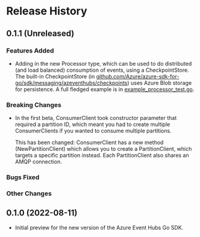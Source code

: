 # Release History

## 0.1.1 (Unreleased)

### Features Added

- Adding in the new Processor type, which can be used to do distributed (and load balanced) consumption of events, using a 
  CheckpointStore. The built-in CheckpointStore (in [github.com/Azure/azure-sdk-for-go/sdk/messaging/azeventhubs/checkpoints](github.com/Azure/azure-sdk-for-go/sdk/messaging/azeventhubs/checkpoints))
  uses Azure Blob storage for persistence. A full fledged example is in [example_processor_test.go](https://github.com/Azure/azure-sdk-for-go/blob/main/sdk/messaging/azeventhubs/example_processor_test.go).

### Breaking Changes

- In the first beta, ConsumerClient took constructor parameter that required a partition ID, which meant you had to create
  multiple ConsumerClients if you wanted to consume multiple partitions. 
  
  This has been changed: ConsumerClient has a new method (NewPartitionClient) which allows you to create a PartitionClient,
  which targets a specific partition instead. Each PartitionClient also shares an AMQP connection.

### Bugs Fixed

### Other Changes

## 0.1.0 (2022-08-11)

- Initial preview for the new version of the Azure Event Hubs Go SDK. 

